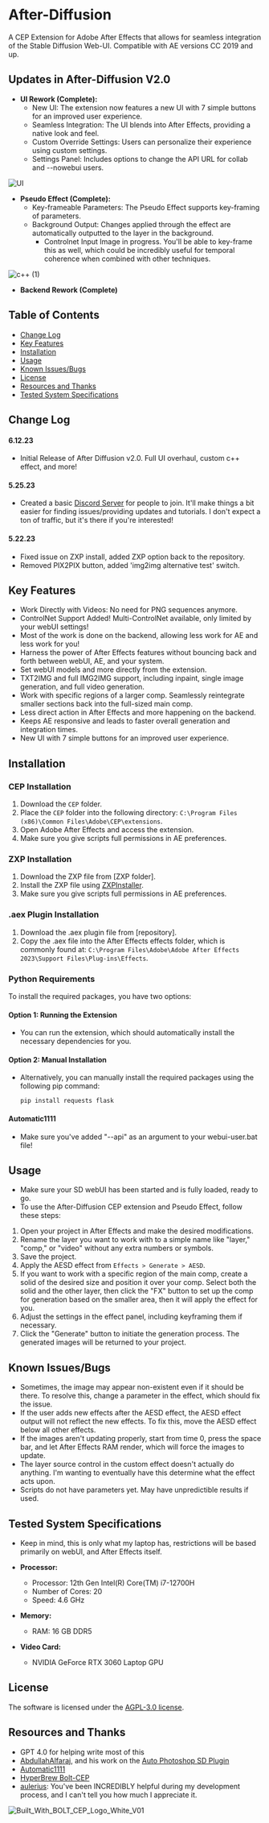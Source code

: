 # After-Diffusion

A CEP Extension for Adobe After Effects that allows for seamless integration of the Stable Diffusion Web-UI. Compatible with AE versions CC 2019 and up.


## Updates in After-Diffusion V2.0

- **UI Rework (Complete):**
  - New UI: The extension now features a new UI with 7 simple buttons for an improved user experience.
  - Seamless Integration: The UI blends into After Effects, providing a native look and feel.
  - Custom Override Settings: Users can personalize their experience using custom settings.
  - Settings Panel: Includes options to change the API URL for collab and --nowebui users.


![UI](https://github.com/Trentonom0r3/After-Diffusion/assets/130304830/49efb4c9-796e-4c2b-a8d6-590fee2940d0)

- **Pseudo Effect (Complete):**
  - Key-frameable Parameters: The Pseudo Effect supports key-framing of parameters.
  - Background Output: Changes applied through the effect are automatically outputted to the layer in the background.
      - Controlnet Input Image in progress. You'll be able to key-frame this as well, which could be incredibly useful for temporal coherence when combined with other techniques.

![c++ (1)](https://github.com/Trentonom0r3/After-Diffusion/assets/130304830/63a44309-f7e3-4221-8fbd-1221630d3c1a)


- **Backend Rework (Complete)**

## Table of Contents
- [Change Log](#change-log)
- [Key Features](#key-features)
- [Installation](#installation)
- [Usage](#usage)
- [Known Issues/Bugs](#known-issuesbugs)
- [License](#license)
- [Resources and Thanks](#resources-and-thanks)
- [Tested System Specifications](#tested-system-specifications)

## Change Log
#### 6.12.23
   - Initial Release of After Diffusion v2.0. Full UI overhaul, custom c++ effect, and more!
#### 5.25.23
   - Created a basic [Discord Server](https://discord.gg/EbsH6ZHd) for people to join. It'll make things a bit easier for finding issues/providing updates and tutorials. I don't expect a ton of traffic, but it's there if you're interested! 
   
#### 5.22.23
   - Fixed issue on ZXP install, added ZXP option back to the repository.
   - Removed PIX2PIX button, added 'img2img alternative test' switch.

## Key Features
- Work Directly with Videos: No need for PNG sequences anymore.
- ControlNet Support Added! Multi-ControlNet available, only limited by your webUI settings!
- Most of the work is done on the backend, allowing less work for AE and less work for you!
- Harness the power of After Effects features without bouncing back and forth between webUI, AE, and your system.
- Set webUI models and more directly from the extension.
- TXT2IMG and full IMG2IMG support, including inpaint, single image generation, and full video generation.
- Work with specific regions of a larger comp. Seamlessly reintegrate smaller sections back into the full-sized main comp.
- Less direct action in After Effects and more happening on the backend.
- Keeps AE responsive and leads to faster overall generation and integration times.
- New UI with 7 simple buttons for an improved user experience.

## Installation

### CEP Installation
1. Download the `CEP` folder.
2. Place the `CEP` folder into the following directory: `C:\Program Files (x86)\Common Files\Adobe\CEP\extensions`.
3. Open Adobe After Effects and access the extension. 
4. Make sure you give scripts full permissions in AE preferences.

### ZXP Installation
1. Download the ZXP file from [ZXP folder].
2. Install the ZXP file using [ZXPInstaller](https://aescripts.com/learn/zxp-installer/).
3. Make sure you give scripts full permissions in AE preferences.

### .aex Plugin Installation
1. Download the .aex plugin file from [repository].
2. Copy the .aex file into the After Effects effects folder, which is commonly found at:
   `C:\Program Files\Adobe\Adobe After Effects 2023\Support Files\Plug-ins\Effects`.

### Python Requirements
To install the required packages, you have two options:

#### Option 1: Running the Extension
- You can run the extension, which should automatically install the necessary dependencies for you.

#### Option 2: Manual Installation
- Alternatively, you can manually install the required packages using the following pip command:

    ```
    pip install requests flask
    ```
#### Automatic1111
- Make sure you've added "--api" as an argument to your webui-user.bat file!

## Usage
- Make sure your SD webUI has been started and is fully loaded, ready to go.
- To use the After-Diffusion CEP extension and Pseudo Effect, follow these steps:
1. Open your project in After Effects and make the desired modifications.
2. Rename the layer you want to work with to a simple name like "layer," "comp," or "video" without any extra numbers or symbols.
3. Save the project.
4. Apply the AESD effect from `Effects > Generate > AESD`.
5. If you want to work with a specific region of the main comp, create a solid of the desired size and position it over your comp. Select both the solid and the other layer, then click the "FX" button to set up the comp for generation based on the smaller area, then it will apply the effect for you. 
6. Adjust the settings in the effect panel, including keyframing them if necessary.
7. Click the "Generate" button to initiate the generation process. The generated images will be returned to your project.

## Known Issues/Bugs
- Sometimes, the image may appear non-existent even if it should be there. To resolve this, change a parameter in the effect, which should fix the issue.
- If the user adds new effects after the AESD effect, the AESD effect output will not reflect the new effects. To fix this, move the AESD effect below all other effects.
- If the images aren't updating properly, start from time 0, press the space bar, and let After Effects RAM render, which will force the images to update.
- The layer source control in the custom effect doesn't actually do anything. I'm wanting to eventually have this determine what the effect acts upon.
- Scripts do not have parameters yet. May have unpredictible results if used.
## Tested System Specifications
- Keep in mind, this is only what my laptop has, restrictions will be based primarily on webUI, and After Effects itself. 
- **Processor:**
  - Processor: 12th Gen Intel(R) Core(TM) i7-12700H
  - Number of Cores: 20
  - Speed: 4.6 GHz

- **Memory:**
  - RAM: 16 GB DDR5

- **Video Card:**
  - NVIDIA GeForce RTX 3060 Laptop GPU



## License
The software is licensed under the [AGPL-3.0 license](https://github.com/Trentonom0r3/After-Diffusion/blob/main/LICENSE).

## Resources and Thanks
- GPT 4.0 for helping write most of this
- [AbdullahAlfaraj](https://github.com/AbdullahAlfaraj), and his work on the [Auto Photoshop SD Plugin](https://github.com/AbdullahAlfaraj/Auto-Photoshop-StableDiffusion-Plugin)
- [Automatic1111](https://github.com/AUTOMATIC1111/stable-diffusion-webui)
- [HyperBrew Bolt-CEP](https://github.com/hyperbrew/bolt-cep)
- [aulerius](https://github.com/aulerius): You've been INCREDIBLY helpful during my development process, and I can't tell you how much I appreciate it. 

![Built_With_BOLT_CEP_Logo_White_V01](https://github.com/Trentonom0r3/After-Diffusion/assets/130304830/53b7e99f-83d0-43e1-8082-59f7accde12b)
